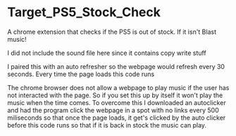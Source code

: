 # Target_PS5_Stock_Check
A chrome extension that checks if the PS5 is out of stock. If it isn't Blast music!

I did not include the sound file here since it contains copy write stuff

I paired this with an auto refresher so the webpage would refresh every 30 seconds. Every time the page loads this code runs

The chrome browser does not allow a webpage to play music if the user has not interacted with the page. So if you set this up by itself it won't play the music when the time comes. To overcome this I downloaded an autoclicker and had the program click the webpage in a spot with no links every 500 miliseconds so that once the page loads, it get's clicked by the auto clicker before this code runs so that if it is back in stock the music can play.
